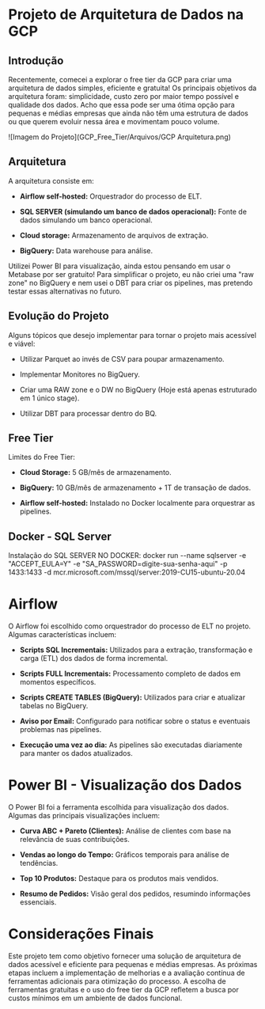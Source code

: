 # Projeto de Arquitetura de Dados na GCP

## Introdução

Recentemente, comecei a explorar o free tier da GCP para criar uma arquitetura de dados simples, eficiente e gratuita! Os principais objetivos da arquitetura foram: simplicidade, custo zero por maior tempo possível e qualidade dos dados. Acho que essa pode ser uma ótima opção para pequenas e médias empresas que ainda não têm uma estrutura de dados ou que querem evoluir nessa área e movimentam pouco volume.

![Imagem do Projeto](GCP_Free_Tier/Arquivos/GCP Arquitetura.png)

## Arquitetura

A arquitetura consiste em:

- **Airflow self-hosted:** Orquestrador do processo de ELT.

- **SQL SERVER (simulando um banco de dados operacional):** Fonte de dados simulando um banco operacional.

- **Cloud storage:** Armazenamento de arquivos de extração.

- **BigQuery:** Data warehouse para análise.

Utilizei Power BI para visualização, ainda estou pensando em usar o Metabase por ser gratuito! Para simplificar o projeto, eu não criei uma "raw zone" no BigQuery e nem usei o DBT para criar os pipelines, mas pretendo testar essas alternativas no futuro.

## Evolução do Projeto

Alguns tópicos que desejo implementar para tornar o projeto mais acessível e viável:

- Utilizar Parquet ao invés de CSV para poupar armazenamento.

- Implementar Monitores no BigQuery.

- Criar uma RAW zone e o DW no BigQuery (Hoje está apenas estruturado em 1 único stage).

- Utilizar DBT para processar dentro do BQ.

## Free Tier

Limites do Free Tier:

- **Cloud Storage:** 5 GB/mês de armazenamento.

- **BigQuery:** 10 GB/mês de armazenamento + 1T de transação de dados.

- **Airflow self-hosted:** Instalado no Docker localmente para orquestrar as pipelines.

## Docker - SQL Server

Instalação do SQL SERVER NO DOCKER:
docker run --name sqlserver -e "ACCEPT_EULA=Y" -e "SA_PASSWORD=digite-sua-senha-aqui" -p 1433:1433 -d mcr.microsoft.com/mssql/server:2019-CU15-ubuntu-20.04
# Airflow

O Airflow foi escolhido como orquestrador do processo de ELT no projeto. Algumas características incluem:

- **Scripts SQL Incrementais:** Utilizados para a extração, transformação e carga (ETL) dos dados de forma incremental.

- **Scripts FULL Incrementais:** Processamento completo de dados em momentos específicos.

- **Scripts CREATE TABLES (BigQuery):** Utilizados para criar e atualizar tabelas no BigQuery.

- **Aviso por Email:** Configurado para notificar sobre o status e eventuais problemas nas pipelines.

- **Execução uma vez ao dia:** As pipelines são executadas diariamente para manter os dados atualizados.

# Power BI - Visualização dos Dados

O Power BI foi a ferramenta escolhida para visualização dos dados. Algumas das principais visualizações incluem:

- **Curva ABC + Pareto (Clientes):** Análise de clientes com base na relevância de suas contribuições.

- **Vendas ao longo do Tempo:** Gráficos temporais para análise de tendências.

- **Top 10 Produtos:** Destaque para os produtos mais vendidos.

- **Resumo de Pedidos:** Visão geral dos pedidos, resumindo informações essenciais.

# Considerações Finais

Este projeto tem como objetivo fornecer uma solução de arquitetura de dados acessível e eficiente para pequenas e médias empresas. As próximas etapas incluem a implementação de melhorias e a avaliação contínua de ferramentas adicionais para otimização do processo. A escolha de ferramentas gratuitas e o uso do free tier da GCP refletem a busca por custos mínimos em um ambiente de dados funcional.
